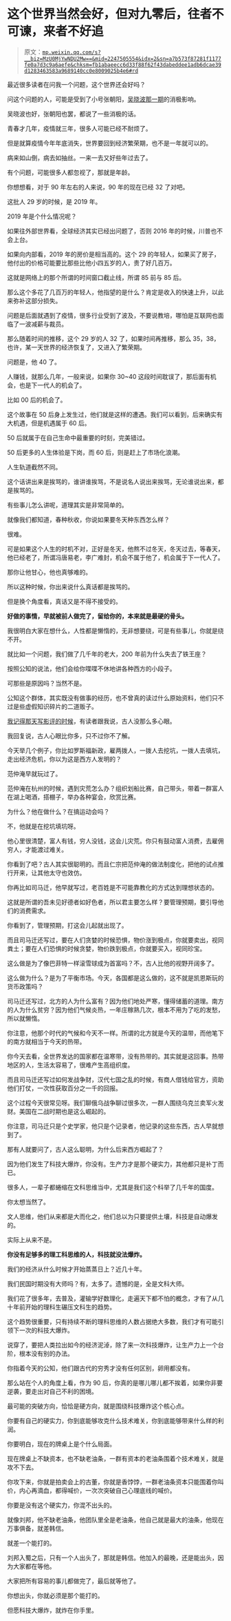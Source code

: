 # 这个世界当然会好，但对九零后，往者不可谏，来者不好追

> 原文：[`mp.weixin.qq.com/s?__biz=MzU0MjYwNDU2Mw==&mid=2247505554&idx=2&sn=a7b573f87281f1177fe0a7d3c9a6aefe&chksm=fb1abaeecc6d33f88f62f43dabeddee1adb6dcae39d1283463583a9689140cc0e8009025b4e6#rd`](http://mp.weixin.qq.com/s?__biz=MzU0MjYwNDU2Mw==&mid=2247505554&idx=2&sn=a7b573f87281f1177fe0a7d3c9a6aefe&chksm=fb1abaeecc6d33f88f62f43dabeddee1adb6dcae39d1283463583a9689140cc0e8009025b4e6#rd)

最近很多读者在问我一个问题，这个世界还会好吗？

问这个问题的人，可能是受到了小号张朝阳，[吴晓波那一期](http://mp.weixin.qq.com/s?__biz=MzU3NDc5Nzc0NQ==&mid=2247516366&idx=1&sn=9d213a83e7ce496c36f74d352448cfb8&chksm=fd2e2210ca59ab069cd4729f43b9c0f17315a7ed2773264c8c4f76b4d27a340009dd298c55c2&scene=21#wechat_redirect)的消极影响。

吴晓波也好，张朝阳也罢，都说了一些消极的话。

青春才几年，疫情就三年，很多人可能已经不耐烦了。

但是就算疫情今年年底消失，世界要回到经济繁荣期，也不是一年就可以的。

病来如山倒，病去如抽丝。一来一去又好些年过去了。

有个问题，可能很多人都忽视了，那就是年龄。

你想想看，对于 90 年左右的人来说，90 年的现在已经 32 了对吧。

这批人 29 岁的时候，是 2019 年。

2019 年是个什么情况呢？

如果往外部世界看，全球经济其实已经出问题了，否则 2016 年的时候，川普也不会上台。

如果向内部看，2019 年的房价是相当高的。这个 29 的年轻人，如果买了房子，他付出的价格可能要比那些比他小四五岁的人，贵了好几百万。

这就是网络上的那个所谓的时间窗口截止线，所谓 85 前与 85 后。

那么这个多花了几百万的年轻人，他指望的是什么？肯定是收入的快速上升，以此来弥补这部分损失。

问题是后面就遇到了疫情，很多行业受到了波及，不要说教培，哪怕是互联网也面临了一波减薪与裁员。

那么随着时间的推移，这个 29 岁的人 32 了，如果时间再推移，那么 35，38，也许，某一天世界的经济恢复了，又进入了繁荣期。

问题是，他 40 了。

人赚钱，就那么几年，一般来说，如果你 30~40 这段时间耽误了，那后面有机会，也是下一代人的机会了。

比如 00 后的机会了。

这个故事在 50 后身上发生过，他们就是这样的遭遇。我们可以看到，后来确实有大机遇，但是机遇属于 60 后。

50 后就属于在自己生命中最重要的时刻，完美错过。

50 后更多的人生体验是下岗，而 60 后，则是赶上了市场化浪潮。

人生轨道截然不同。

这个话讲出来是挨骂的，谁讲谁挨骂，不是说名人说出来挨骂，无论谁说出来，都是挨骂的。

有些事儿怎么讲呢，道理其实是非常简单的。

就像我们都知道，春种秋收，你说如果要冬天种东西怎么样？

很难。

可是如果这个人生的时机不对，正好是冬天，他熬不过冬天，冬天过去，等春天，他已经老了，所谓冯唐易老，李广难封，机会不属于他了，机会属于下一代人了。

那你让他甘心，他也真够难的。

所以这种时候，你出来说什么真话都是挨骂的。

但是换个角度看，真话又是不得不接受的。

**好做的事情，早就被前人做完了，留给你的，本来就是最硬的骨头。**

我很明白大家在想什么，人性都是懒惰的，无非想要绕，可是有些事儿，你就是绕不开。

就比如一个问题，我们做了几千年的老大，200 年前为什么失去了铁王座？

按照公知的说法，他们会给你喋喋不休地讲各种西方的小段子。

可那些是原因吗？当然不是。

公知这个群体，其实既没有做事的经历，也不曾真的读过什么原始资料，他们只不过是些虚假知识碎片的二道贩子。

[我记得那天写影评的时候](http://mp.weixin.qq.com/s?__biz=MzU0MjYwNDU2Mw==&mid=2247505382&idx=2&sn=f4bdeebcbf5ac53a30ce7e72a0ce358c&chksm=fb1ab99acc6d308cdd62e085c6d97a887c9a078c436160785b299b9292fdec21cb2dfeecef08&scene=21#wechat_redirect)，有读者跟我说，古人没那么多心眼。

我回复说，古人心眼比你多，只不过你不了解。

今天举几个例子，你比如罗斯福新政，雇两拨人，一拨人去挖坑，一拨人去填坑，走出经济危机，你以为这是西方人发明的？

范仲淹早就玩过了。

范仲淹在杭州的时候，遇到灾荒怎么办？组织划船比赛，自己带头，带着一群富人在湖上喝酒，搭棚子，举办各种宴会，欣赏比赛。

为什么？他在做什么？在搞运动会吗？

不，他就是在挖坑填坑呀。

他心里很清楚，富人有钱，穷人没钱，这会儿灾荒。你只有鼓动富人消费，去雇佣穷人，才能渡过难关。

你看到了吧？古人其实很聪明的。而且仁宗把范仲淹的做法制度化，把他的试点推行开来，让其他太守也效仿。

你再比如司马迁，他早就写过，老百姓是不可能靠教化的方式达到理想状态的。

这就是所谓的吾未见好德者如好色者，所以君主要怎么样？要管理预期，要引导他们的消费需求。

你看到了，管理预期，打这会儿起就出现了。

而且司马迁还写过，要在人们贪婪的时候恐惧，物价涨到极点，你就要卖出，视同粪土；要在人们恐惧的时候贪婪，物价跌到极点，你就要买入，视同珍宝。

这么做是为了像巴菲特一样滚雪球成为首富吗？不，古人比他的视野开阔多了。

这么做为什么？是为了平衡市场。今天，各国都是这么做的，这不就是凯恩斯玩的货币政策吗？

司马迁还写过，北方的人为什么富有？因为他们地处严寒，懂得储蓄的道理。南方的人为什么贫穷？因为他们气候炎热，一年庄稼熟几次，根本不用为了吃的发愁，所以就懒惰。

你注意，他那个时代的气候和今天不一样。所谓的北方就是今天的温带，而他笔下的南方就相当于今天的热带。

你今天去看，全世界发达的国家都在温寒带，没有热带的。其实就是这回事。热带地区的人，生活太容易了，很难产生高组织度。

而且司马迁还写过如何发战争财，汉代七国之乱的时候，有商人借钱给官方，资助他们打仗，一次性获取百分之一千的回报。

这个过程今天很常见呀。我们聊俄乌战争聊过很多次，一群人围绕乌克兰卖军火发财。美国在二战时期也是这么崛起的。

你注意，司马迁只是个史学家，他只是个记录者，他记录的这些东西，古人早就想到了。

那有人就要问了，古人这么聪明，为什么后来西方崛起了？

因为他们发生了科技大爆炸，你没有。生产力才是那个硬实力，其他都只是补丁而已。

很多人，一辈子都蜷缩在文科思维当中，尤其是我们这个科举了几千年的国度。

你太想当然了。

文人思维，他们从来都是大而化之，他们总以为只要提供土壤，科技是自动爆发的。

实际上从来不是。

**你没有足够多的理工科思维的人，科技就没法爆炸。**

我们的经济从什么时候才开始蒸蒸日上？近几十年。

我们民国时期没有大师吗？有，太多了。遗憾的是，全是文科大师。

我们花了很多年，去普及，灌输学好数理化，走遍天下都不怕的概念，才有了从几十年前开始的理科生碾压文科生的趋势。

这个趋势很重要，只有持续不断的理科思维的人数占据绝大多数，我们才有可能引领下一次的科技大爆炸。

说穿了，要把人类拉出如今的经济泥淖，除了来一次科技爆炸，让生产力上一个台阶，根本没有别的办法。

你指着今天的公知，他们跟古代的穷秀才没有任何区别，卵用都没有。

那么站在个人的角度上看，作为 90 后，你真的是哪儿哪儿都不挨着，如果你非要逆袭，要走出对自己不利的困境。

最可能的突破方向，恰恰是硬方向，就是围绕科技爆炸这个核心点。

你要有自己的硬实力，你到底能够攻克什么技术难关，你到底能够带来什么样的利润。

你要明白，现在的牌桌上是个什么局面。

现在牌桌上不缺资本，也不缺老油条，一群有资本的老油条围着个技术难关，就是攻不下去。

你攻下来，你就是拍卖会上的古董，你就是香饽饽，一群老油条资本只能围着你叫价，内心再滴血，都得喊价，一次次突破自己心理底线的喊价。

你要是没有这个硬实力，你混不出头的。

就像刘邦，他不缺老油条，他团队里全是老油条，他自己就是最大的油条，他现在万事俱备，就差韩信。

就差一个能打的。

刘邦入蜀之后，只有一个人出头了，那就是韩信。他加入的最晚，还是能出头，因为大家都在等他。

大家把所有容易的事儿都做完了，最后就等他了。

你想出头，你就必须是那个能打的。

但愿科技大爆炸，就炸在你手里。